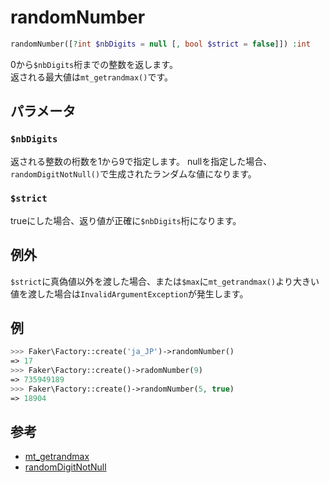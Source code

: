 # randomNumber
```php
randomNumber([?int $nbDigits = null [, bool $strict = false]]) :int
```
0から`$nbDigits`桁までの整数を返します。  
返される最大値は`mt_getrandmax()`です。

## パラメータ
### `$nbDigits`
返される整数の桁数を1から9で指定します。
nullを指定した場合、`randomDigitNotNull()`で生成されたランダムな値になります。

### `$strict`
trueにした場合、返り値が正確に`$nbDigits`桁になります。

## 例外
`$strict`に真偽値以外を渡した場合、または`$max`に`mt_getrandmax()`より大きい値を渡した場合は`InvalidArgumentException`が発生します。

## 例
```php
>>> Faker\Factory::create('ja_JP')->randomNumber()
=> 17
>>> Faker\Factory::create()->radomNumber(9)
=> 735949189
>>> Faker\Factory::create()->randomNumber(5, true)
=> 18904
```

## 参考
* [mt_getrandmax](https://www.php.net/manual/ja/function.mt-getrandmax)
* [randomDigitNotNull](random_digit_not_null)